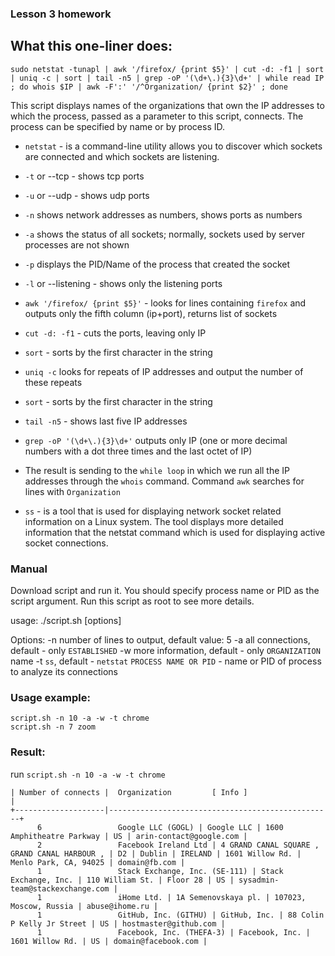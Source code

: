 ### Lesson 3 homework

## What this one-liner does:
```
sudo netstat -tunapl | awk '/firefox/ {print $5}' | cut -d: -f1 | sort | uniq -c | sort | tail -n5 | grep -oP '(\d+\.){3}\d+' | while read IP ; do whois $IP | awk -F':' '/^Organization/ {print $2}' ; done
```

This script displays names of the organizations that own the IP addresses to which the process, 
passed as a parameter to this script, connects. The process can be specified by name or by process ID.
- `netstat` - is a command-line utility allows you to discover which sockets are connected and which sockets are listening.
- `-t` or --tcp - shows tcp ports
- `-u` or --udp - shows udp ports
- `-n` shows network addresses as numbers, shows ports as numbers
- `-a` shows the status of all sockets; normally, sockets used by server processes are not shown
- `-p` displays the PID/Name of the process that created the socket
- `-l` or --listening - shows only the listening ports
- `awk '/firefox/ {print $5}'`  - looks for lines containing `firefox` and outputs only the fifth column (ip+port), returns list of sockets
- `cut -d: -f1` - cuts the ports, leaving only IP
- `sort` - sorts by the first character in the string
- `uniq -c` looks for repeats of IP addresses and output the number of these repeats
- `sort` - sorts by the first character in the string
- `tail -n5` - shows last five IP addresses
- `grep -oP '(\d+\.){3}\d+'` outputs only IP (one or more decimal numbers with a dot three times and the last octet of IP)

- The result is sending to the `while loop` in which we run all the IP addresses through the `whois` command. 
Command `awk` searches for lines with `Organization` 

- `ss` - is a tool that is used for displaying network socket related information on a Linux system. The tool displays
more detailed information that the netstat command which is used for displaying active socket connections.

### Manual
Download script and run it. You should specify process name or PID as the script argument. Run this script as root to see more details.

usage:
./script.sh [options] <process>

Options:
-n  <number>          number of lines to output, default value: 5
-a                    all connections, default - only `ESTABLISHED`
-w                    more information, default - only `ORGANIZATION` name
-t                    `ss`, default - `netstat`
<process>             `PROCESS NAME OR PID` - name or PID of process to analyze its connections


### Usage example:

```
script.sh -n 10 -a -w -t chrome
script.sh -n 7 zoom
```
### Result:
run `script.sh -n 10 -a -w -t chrome`
```
| Number of connects |  Organization         [ Info ]                  | 
+--------------------|--------------------------------------------------+
      6                 Google LLC (GOGL) | Google LLC | 1600 Amphitheatre Parkway | US | arin-contact@google.com |
      2                 Facebook Ireland Ltd | 4 GRAND CANAL SQUARE , GRAND CANAL HARBOUR , | D2 | Dublin | IRELAND | 1601 Willow Rd. | Menlo Park, CA, 94025 | domain@fb.com |
      1                 Stack Exchange, Inc. (SE-111) | Stack Exchange, Inc. | 110 William St. | Floor 28 | US | sysadmin-team@stackexchange.com |
      1                 iHome Ltd. | 1A Semenovskaya pl. | 107023, Moscow, Russia | abuse@ihome.ru |
      1                 GitHub, Inc. (GITHU) | GitHub, Inc. | 88 Colin P Kelly Jr Street | US | hostmaster@github.com |
      1                 Facebook, Inc. (THEFA-3) | Facebook, Inc. | 1601 Willow Rd. | US | domain@facebook.com |

```

